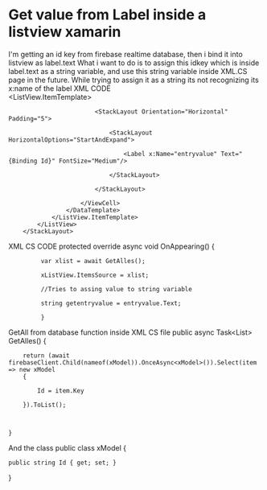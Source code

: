 
# Get value from Label inside a listview xamarin

I'm getting an id key from firebase realtime database, then i bind it into listview as label.text
What i want to do is to assign this idkey which is inside label.text as a string variable, and use this string variable inside XML.CS page in the future.
While trying to assign it as a string its not recognizing its x:name of the label
XML CODE
           <StackLayout>    
                <ListView x:Name="xListView" ItemsSource="{Binding xlist}" HasUnevenRows="True">
                <ListView.ItemTemplate>
                    <DataTemplate>
                        <ViewCell>

                            <StackLayout Orientation="Horizontal" Padding="5">
                                
                                <StackLayout HorizontalOptions="StartAndExpand">
                                   
                                    <Label x:Name="entryvalue" Text="{Binding Id}" FontSize="Medium"/>
                                    
                                </StackLayout>
                               
                            </StackLayout>

                        </ViewCell>
                    </DataTemplate>
                </ListView.ItemTemplate>
            </ListView>
        </StackLayout>

XML CS CODE
protected override async void OnAppearing()
        {

             var xlist = await GetAlles();          

             xListView.ItemsSource = xlist;

             //Tries to assing value to string variable

             string getentryvalue = entryvalue.Text;

             }

GetAll from database function inside XML CS file
public async Task<List<xModel>> GetAlles()
    {
       
        return (await firebaseClient.Child(nameof(xModel)).OnceAsync<xModel>()).Select(item => new xModel
        {
            
            Id = item.Key

        }).ToList();



    }

And the class
 public class xModel
{
    
    public string Id { get; set; }

}


        